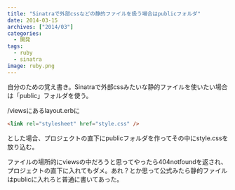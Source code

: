 ```yaml
---
title: "Sinatraで外部cssなどの静的ファイルを扱う場合はpublicフォルダ"
date: 2014-03-15
archives: ["2014/03"]
categories:
  - 開発
tags:
  - ruby
  - sinatra
image: ruby.png
---
```

自分のための覚え書き。Sinatraで外部cssみたいな静的ファイルを使いたい場合は「public」フォルダを使う。

<!--more-->

/viewsにあるlayout.erbに

```html
<link rel="stylesheet" href="style.css" />
```

とした場合、プロジェクトの直下にpublicフォルダを作ってその中にstyle.cssを放り込む。

ファイルの場所的にviewsの中だろうと思ってやったら404notfoundを返され、プロジェクトの直下に入れてもダメ。あれ？とか思って公式みたら静的ファイルはpublicに入れろと普通に書いてあった。
